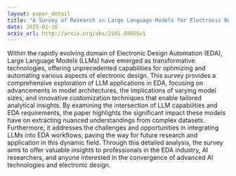 ```yaml
---
layout: paper_detail
title: "A Survey of Research in Large Language Models for Electronic Design Automation"
date: 2025-01-16
arxiv_url: http://arxiv.org/abs/2501.09655v1
---
```


Within the rapidly evolving domain of Electronic Design Automation (EDA), Large Language Models (LLMs) have emerged as transformative technologies, offering unprecedented capabilities for optimizing and automating various aspects of electronic design. This survey provides a comprehensive exploration of LLM applications in EDA, focusing on advancements in model architectures, the implications of varying model sizes, and innovative customization techniques that enable tailored analytical insights. By examining the intersection of LLM capabilities and EDA requirements, the paper highlights the significant impact these models have on extracting nuanced understandings from complex datasets. Furthermore, it addresses the challenges and opportunities in integrating LLMs into EDA workflows, paving the way for future research and application in this dynamic field. Through this detailed analysis, the survey aims to offer valuable insights to professionals in the EDA industry, AI researchers, and anyone interested in the convergence of advanced AI technologies and electronic design.
